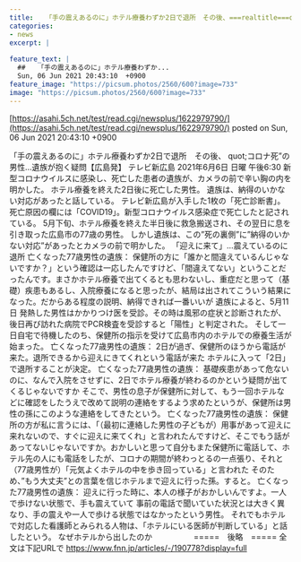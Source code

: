 ```yaml
---
title:   「手の震えあるのに」ホテル療養わずか2日で退所　その後、===realtitle===quot;コロナ死”の男性…遺族が抱く疑問  
categories:
- news
excerpt: |
  
feature_text: |
  ##   「手の震えあるのに」ホテル療養わずか...
  Sun, 06 Jun 2021 20:43:10  +0900
feature_image: "https://picsum.photos/2560/600?image=733"
image: "https://picsum.photos/2560/600?image=733"
---
```


[https://asahi.5ch.net/test/read.cgi/newsplus/1622979790/](https://asahi.5ch.net/test/read.cgi/newsplus/1622979790/)
posted on Sun, 06 Jun 2021 20:43:10  +0900

<!--more-->

「手の震えあるのに」ホテル療養わずか2日で退所　その後、 quot;コロナ死”の男性…遺族が抱く疑問【広島発】 テレビ新広島 2021年6月6日 日曜 午後6:30 新型コロナウイルスに感染し、死亡した患者の遺族が、カメラの前で辛い胸の内を明かした。 ホテル療養を終えた2日後に死亡した男性。 遺族は、納得のいかない対応があったと話している。 テレビ新広島が入手した1枚の「死亡診断書」。 死亡原因の欄には「COVID19」。新型コロナウイルス感染症で死亡したと記されている。 5月下旬、ホテル療養を終えた半日後に救急搬送され、その翌日に息を引き取った広島市の77歳の男性。 しかし遺族は、この”死の裏側”に”納得のいかない対応”があったとカメラの前で明かした。 「迎えに来て」…震えているのに退所 亡くなった77歳男性の遺族： 保健所の方に「誰かと間違えているんじゃないですか？」という確認は一応したんですけど、「間違えてない」ということだったんです。まさかホテル療養で出てくるとも思わないし、重症だと思って（基礎）疾患もあるし、入院療養になると思ったが、結局は出されてこういう結果になった。だからある程度の説明、納得できれば一番いいが 遺族によると、5月11日 発熱した男性はかかりつけ医を受診。その時は風邪の症状と診断されたが、後日再び訪れた病院でPCR検査を受診すると「陽性」と判定された。 そして一日自宅で待機したのち、保健所の指示を受けて広島市内のホテルでの療養生活が始まった。 亡くなった77歳男性の遺族： 2日が過ぎ、保健所のほうから電話が来た。退所できるから迎えにきてくれという電話が来た ホテルに入って「2日」で退所することが決定。 亡くなった77歳男性の遺族： 基礎疾患があって危ないのに、なんで入院をさせずに、2日でホテル療養が終わるのかという疑問が出てくるじゃないですか そこで、男性の息子が保健所に対して、もう一回ホテルなどに確認をしたうえで改めて説明の連絡をするよう求めたというが、保健所は男性の孫にこのような連絡をしてきたという。 亡くなった77歳男性の遺族： 保健所の方が私に言うには、「（最初に連絡した男性の子どもが）用事があって迎えに来れないので、すぐに迎えに来てくれ」と言われたんですけど、そこでもう話があってないじゃないですか。おかしいと思って自分もまた保健所に電話して、ホテル先の人にも電話をしたが、コロナの期間が終わっとるの一点張り、それと（77歳男性が）「元気よくホテルの中を歩き回っている」と言われた そのため、”もう大丈夫”との言葉を信じホテルまで迎えに行った孫。すると。 亡くなった77歳男性の遺族： 迎えに行った時に、本人の様子がおかしいんですよ。一人で歩けない状態で、手も震えていて 事前の電話で聞いていた状況とは大きく異なり、手の震えや一人で歩ける状態ではなかったという男性。 それでもホテルで対応した看護師とみられる人物は、「ホテルにいる医師が判断している」と話したという。 なぜホテルから出したのか 　　　　　=====　後略　===== 全文は下記URLで https://www.fnn.jp/articles/-/190778?display=full
